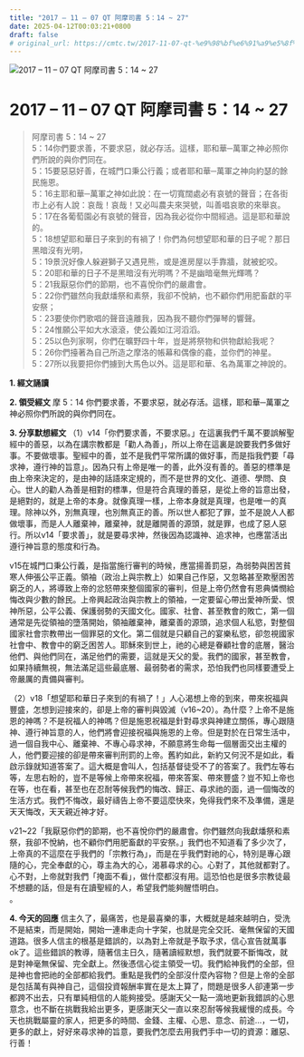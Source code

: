 ```yaml
---
title: "2017 – 11 – 07 QT 阿摩司書 5：14 ~ 27"
date: 2025-04-12T00:03:21+0800
draft: false
# original_url: https://cmtc.tw/2017-11-07-qt-%e9%98%bf%e6%91%a9%e5%8f%b8%e6%9b%b8-5%ef%bc%9a14-27
---
```


![2017 – 11 – 07 QT 阿摩司書 5：14 ~ 27](/images/qt.jpg   "2017 – 11 – 07 QT 阿摩司書 5：14 ~ 27")

# 2017 – 11 – 07 QT 阿摩司書 5：14 ~ 27

> 阿摩司書 5：14 ~ 27  
> 5：14你們要求善，不要求惡，就必存活。這樣，耶和華─萬軍之神必照你們所說的與你們同在。  
> 5：15要惡惡好善，在城門口秉公行義；或者耶和華─萬軍之神向約瑟的餘民施恩。  
> 5：16主耶和華─萬軍之神如此說：在一切寬闊處必有哀號的聲音；在各街市上必有人說：哀哉！哀哉！又必叫農夫來哭號，叫善唱哀歌的來舉哀。  
> 5：17在各葡萄園必有哀號的聲音，因為我必從你中間經過。這是耶和華說的。  
> 5：18想望耶和華日子來到的有禍了！你們為何想望耶和華的日子呢？那日黑暗沒有光明，  
> 5：19景況好像人躲避獅子又遇見熊，或是進房屋以手靠牆，就被蛇咬。  
> 5：20耶和華的日子不是黑暗沒有光明嗎？不是幽暗毫無光輝嗎？  
> 5：21我厭惡你們的節期，也不喜悅你們的嚴肅會。  
> 5：22你們雖然向我獻燔祭和素祭，我卻不悅納，也不顧你們用肥畜獻的平安祭；  
> 5：23要使你們歌唱的聲音遠離我，因為我不聽你們彈琴的響聲。  
> 5：24惟願公平如大水滾滾，使公義如江河滔滔。  
> 5：25以色列家啊，你們在曠野四十年，豈是將祭物和供物獻給我呢？  
> 5：26你們擡著為自己所造之摩洛的帳幕和偶像的龕，並你們的神星。  
> 5：27所以我要把你們擄到大馬色以外。這是耶和華、名為萬軍之神說的。

**1. 經文誦讀**

**2. 領受經文**
摩 5：14 你們要求善，不要求惡，就必存活。這樣，耶和華─萬軍之神必照你們所說的與你們同在。

**3. 分享默想經文**
（1）v14「你們要求善，不要求惡。」在這裏我們千萬不要誤解聖經中的善惡，以為在講宗教都是「勸人為善」，所以上帝在這裏是說要我們多做好事。不要做壞事。聖經中的善，並不是我們平常所講的做好事，而是指我們要「尋求神，遵行神的旨意」。因為只有上帝是唯一的善，此外沒有善的。善惡的標準是由上帝來決定的，是由神的話語來定規的，而不是世界的文化、道德、學問、良心。世人的勸人為善是相對的標準，但是符合真理的善惡，是從上帝的旨意出發，是絕對的，就是上帝的本身。就像真理一樣，上帝本身就是真理，也是唯一的真理。除神以外，別無真理，也別無真正的善。所以世人都犯了罪，並不是說人人都做壞事，而是人人離棄神，離棄神，就是離開善的源頭，就是罪，也成了惡人惡行。所以v14「要求善」，就是要尋求神，然後因為認識神、追求神，也應當活出遵行神旨意的態度和行為。

v15在城門口秉公行義，是指當施行審判的時候，應當揚善罰惡，為弱勢與困苦貧寒人伸張公平正義。領袖（政治上與宗教上）如果自己作惡，又忽略甚至欺壓困苦窮乏的人，將導致上帝的忿怒帶來整個國家的審判，但是上帝仍然會有恩典憐憫給悔改與少數的餘民。上帝興起政治與宗教上的領袖，一定要留心帶出愛神所愛、恨神所惡，公平公義、保護弱勢的天國文化。國家、社會、甚至教會的敗亡，第一個通常是先從領袖的墮落開始，領袖離棄神，離棄善的源頭，追求個人私慾，對整個國家社會宗教帶出一個罪惡的文化。第二個就是只顧自己的宴樂私慾，卻忽視國家社會中、教會中的窮乏困苦人。耶穌來到世上，祂的心總是眷顧社會的底層，醫治他們、與他們同在，滿足他們的需要，這就是天父的愛。我們的國家，甚至教會，如果持續無視，無法滿足這些最底層、最弱勢者的需求，恐怕我們也同樣要遭受上帝嚴厲的責備與審判。

（2）v18「想望耶和華日子來到的有禍了！」人心渴想上帝的到來，帶來祝福與豐盛，怎想到迎接來的，卻是上帝的審判與毀滅（v16\~20）。為什麼？上帝不是施恩的神嗎？不是祝福人的神嗎？但是施恩祝福是針對尋求與神建立關係，專心跟隨神、遵行神旨意的人，他們將會迎接祝福與施恩的上帝。但是對於在日常生活中，過一個自我中心、離棄神、不專心尋求神，不願意將生命每一個層面交出主權的人，他們要迎接的卻是帶來審判刑罰的上帝。舊約如此，新約又何況不是如此，看啟示錄就知道答案了。這大概是會叫人，包括基督徒受不了的答案了。我們左等右等，左思右盼的，豈不是等候上帝帶來祝福，帶來答案、帶來豐盛？豈不知上帝也在等，也在看，甚至也在忍耐等候我們的悔改、歸正、尋求祂的面，過一個悔改的生活方式。我們不悔改，最好禱告上帝不要這麼快來，免得我們來不及準備，還是天天悔改，天天親近神才好。

v21\~22「我厭惡你們的節期，也不喜悅你們的嚴肅會。你們雖然向我獻燔祭和素祭，我卻不悅納，也不顧你們用肥畜獻的平安祭。」我們也不知道看了多少次了，上帝真的不這麼在乎我們的「宗教行為」，而是在乎我們對祂的心，特別是專心跟隨的心，完全奉獻的心，尊主為大的心，渴慕尋求的心。心對了，其他就都對了。心不對，上帝就對我們「掩面不看」，做什麼都沒有用。這恐怕也是很多宗教徒最不想聽的話，但是有在讀聖經的人，希望我們能夠醒悟明白。  
。

**4. 今天的回應**
信主久了，最痛苦，也是最喜樂的事，大概就是越來越明白，受洗不是結束，而是開始，開始一連串走向十字架，也就是完全交託、毫無保留的天國道路。很多人信主的根基是錯誤的，以為對上帝就是予取予求，信心宣告就萬事ok了。這些錯誤的教導，隨著信主日久，隨著讀經默想，我們就要不斷悔改，就是對神毫無保留、完全獻上。然後憑信心從主領受一切。我們給神我們的全部，但是神也會把祂的全部都給我們。重點是我們的全部沒什麼內容物？但是上帝的全部是包括萬有與神自己，這個投資報酬率實在是太上算了，問題是很多人卻連第一步都跨不出去，只有單純相信的人能夠接受。感謝天父一點一滴地更新我錯誤的心思意念，也不斷在挑戰我給出更多，更感謝天父一直以來忍耐等候我緩慢的成長。今天也挑戰屬靈的家人，把更多的時間、金錢、主權、心思、意念、前途…，一切，更多的獻上，好好來尋求神的旨意，要我們怎麼去用我們手中一切的資源：離惡、行善！
